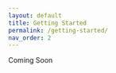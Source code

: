 ```yaml
---
layout: default
title: Getting Started
permalink: /getting-started/
nav_order: 2
---
```


Coming Soon
